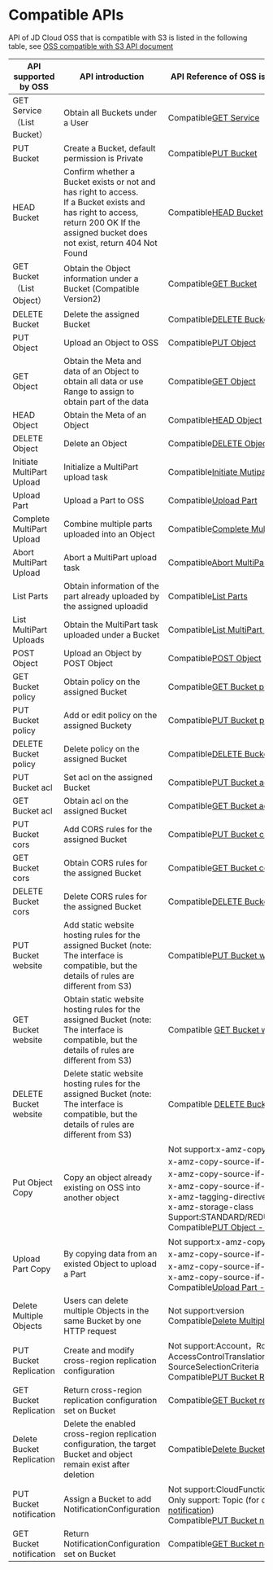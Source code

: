 # Compatible APIs

API of JD Cloud OSS that is compatible with S3 is listed in the following table, see [OSS compatible with S3 API document](https://github.com/jdcloud-cmw/oss/tree/master/S3-API-Document)


|API supported by OSS|API introduction|API Reference of OSS is compatible with S3 |API Reference of AWS S3 |
|-|-|-|-|
|GET Service（List Bucket）|Obtain all Buckets under a User|Compatible[GET Service](https://github.com/jdcloud-cmw/oss/blob/master/S3-API-Document/Operations-on-the%20-Service/Get-Service.md)| [GET Service](https://docs.aws.amazon.com/zh_cn/AmazonS3/latest/API/RESTServiceGET.html)|
|PUT Bucket|Create a Bucket, default permission is Private|Compatible[PUT Bucket](https://github.com/jdcloud-cmw/oss/blob/master/S3-API-Document/Operations-on-Bucket/Put-Bucket.md)| [PUT Bucket](https://docs.aws.amazon.com/zh_cn/AmazonS3/latest/API/RESTBucketPUT.html)|
|HEAD Bucket|Confirm whether a Bucket exists or not and has right to access.<br>If a Bucket exists and has right to access, return 200 OK If the assigned bucket does not exist, return 404 Not Found|Compatible[HEAD Bucket](https://github.com/jdcloud-cmw/oss/blob/master/S3-API-Document/Operations-on-Bucket/Head-Bucket.md)| [HEAD Bucket](https://docs.aws.amazon.com/zh_cn/AmazonS3/latest/API/RESTBucketHEAD.html)|
|GET Bucket（List Object）|Obtain the Object information under a Bucket (Compatible Version2)|Compatible[GET Bucket](https://github.com/jdcloud-cmw/oss/blob/master/S3-API-Document/Operations-on-Bucket/Get-Bucket(ListObjects).md)| [GET Bucket](https://docs.aws.amazon.com/zh_cn/AmazonS3/latest/API/v2-RESTBucketGET.html)|
|DELETE Bucket|Delete the assigned Bucket|Compatible[DELETE Bucket](https://github.com/jdcloud-cmw/oss/blob/master/S3-API-Document/Operations-on-Bucket/Delete-Bucket.md)| [DELETE Bucket](https://docs.aws.amazon.com/zh_cn/AmazonS3/latest/API/RESTBucketDELETE.html)|
|PUT Object|Upload an Object to OSS|Compatible[PUT Object](https://github.com/jdcloud-cmw/oss/blob/master/S3-API-Document/Operations-on-Objects/Put-Object.md)| [PUT Object](https://docs.aws.amazon.com/zh_cn/AmazonS3/latest/API/RESTObjectPUT.html)
|GET Object|Obtain the Meta and data of an Object to obtain all data or use Range to assign to obtain part of the data|Compatible[GET Object](https://github.com/jdcloud-cmw/oss/blob/master/S3-API-Document/Operations-on-Objects/Get-Object.md)| [GET Object](https://docs.aws.amazon.com/zh_cn/AmazonS3/latest/API/RESTObjectGET.html)|
|HEAD Object|Obtain the Meta of an Object|Compatible[HEAD Object](https://github.com/jdcloud-cmw/oss/blob/master/S3-API-Document/Operations-on-Objects/Head-Object.md)| [HEAD Object](https://docs.aws.amazon.com/zh_cn/AmazonS3/latest/API/RESTObjectHEAD.html)|
|DELETE Object|Delete an Object|Compatible[DELETE Object](https://github.com/jdcloud-cmw/oss/blob/master/S3-API-Document/Operations-on-Objects/Delete-Object.md)| [DELETE Object](https://docs.aws.amazon.com/zh_cn/AmazonS3/latest/API/RESTObjectDELETE.html)|
|Initiate MultiPart Upload|Initialize a MultiPart upload task|Compatible[Initiate Mutipart Upload](https://github.com/jdcloud-cmw/oss/blob/master/S3-API-Document/Operations-on-Objects/Initiate-Multipart-Upload.md)| [Initiate MultiPart Upload](https://docs.aws.amazon.com/zh_cn/AmazonS3/latest/API/mpUploadInitiate.html)|
|Upload Part|Upload a Part to OSS|Compatible[Upload Part](https://github.com/jdcloud-cmw/oss/blob/master/S3-API-Document/Operations-on-Objects/Upload-Part.md)| [Upload Part](https://docs.aws.amazon.com/zh_cn/AmazonS3/latest/API/mpUploadUploadPart.html)|
|Complete MultiPart Upload|Combine multiple parts uploaded into an Object|Compatible[Complete Multipart Upload](https://github.com/jdcloud-cmw/oss/blob/master/S3-API-Document/Operations-on-Objects/Complete-Multipart-Upload.md)| [Complete MultiPart Upload](https://docs.aws.amazon.com/zh_cn/AmazonS3/latest/API/mpUploadComplete.html)|
|Abort MultiPart Upload|Abort a MultiPart upload task|Compatible[Abort MultiPart Upload](https://github.com/jdcloud-cmw/oss/blob/master/S3-API-Document/Operations-on-Objects/Abort-Multipart-Upload.md)| [Abort MultiPart Upload](https://docs.aws.amazon.com/zh_cn/AmazonS3/latest/API/mpUploadAbort.html)|
|List Parts|Obtain information of the part already uploaded by the assigned uploadid|Compatible[List Parts](https://github.com/jdcloud-cmw/oss/blob/master/S3-API-Document/Operations-on-Objects/List-Parts.md)| [List Parts](https://docs.aws.amazon.com/zh_cn/AmazonS3/latest/API/mpUploadListParts.html)|
|List MultiPart Uploads|Obtain the MultiPart task uploaded under a Bucket|Compatible[List MultiPart Uploads](https://github.com/jdcloud-cmw/oss/blob/master/S3-API-Document/Operations-on-Objects/List-Multipart-Uploads.md)| [List MultiPart Uploads](https://docs.aws.amazon.com/zh_cn/AmazonS3/latest/API/mpUploadListMPUpload.html)|
|POST Object|Upload an Object by POST Object|Compatible[POST Object](./Post-Object-2.md)|[POST Object](https://docs.aws.amazon.com/zh_cn/AmazonS3/latest/API/RESTObjectPOST.html)|
|GET Bucket policy|Obtain policy on the assigned Bucket|Compatible[GET Bucket policy](https://github.com/jdcloud-cmw/oss/blob/master/S3-API-Document/Operations-on-Bucket/Get-Bucket-Policy.md)| [GET Bucket policy](https://docs.aws.amazon.com/zh_cn/AmazonS3/latest/API/RESTBucketGETpolicy.html)|
|PUT Bucket policy|Add or edit policy on the assigned Buckety|Compatible[PUT Bucket policy](https://github.com/jdcloud-cmw/oss/blob/master/S3-API-Document/Operations-on-Bucket/Put-Bucket-Policy.md)| [PUT Bucket policy](https://docs.aws.amazon.com/zh_cn/AmazonS3/latest/API/RESTBucketPUTpolicy.html)|
|DELETE Bucket policy|Delete policy on the assigned Bucket|Compatible[DELETE Bucket policy](https://github.com/jdcloud-cmw/oss/blob/master/S3-API-Document/Operations-on-Bucket/Delete-Bucket-Policy.md)| [DELETE Bucket policy](https://docs.aws.amazon.com/zh_cn/AmazonS3/latest/API/RESTBucketDELETEpolicy.html)|
|PUT Bucket acl|Set acl on the assigned Bucket|Compatible[PUT Bucket acl](https://github.com/jdcloud-cmw/oss/blob/master/S3-API-Document/Operations-on-Bucket/Put-Bukcet-acl.md)| [PUT Bucket acl](https://docs.aws.amazon.com/zh_cn/AmazonS3/latest/API/RESTBucketPUTacl.html)|
|GET Bucket acl|Obtain acl on the assigned Bucket|Compatible[GET Bucket acl](https://github.com/jdcloud-cmw/oss/blob/master/S3-API-Document/Operations-on-Bucket/GET-Bucket-acl.md)| [GET Bucket acl](https://docs.aws.amazon.com/zh_cn/AmazonS3/latest/API/RESTBucketGETacl.html)|
|PUT Bucket cors|Add CORS rules for the assigned Bucket|Compatible[PUT Bucket cors](https://github.com/jdcloud-cmw/oss/blob/master/S3-API-Document/Operations-on-Bucket/Put-Bucket-cors.md)| [PUT Bucket cors](https://docs.aws.amazon.com/zh_cn/AmazonS3/latest/API/RESTBucketPUTcors.html)|
|GET Bucket cors|Obtain CORS rules for the assigned Bucket|Compatible[GET Bucket cors](https://github.com/jdcloud-cmw/oss/blob/master/S3-API-Document/Operations-on-Bucket/Get-Bucket-cors.md)| [GET Bucket cors](https://docs.aws.amazon.com/zh_cn/AmazonS3/latest/API/RESTBucketGETcors.html)|
|DELETE Bucket cors|Delete CORS rules for the assigned Bucket|Compatible[DELETE Bucket cors](https://github.com/jdcloud-cmw/oss/blob/master/S3-API-Document/Operations-on-Bucket/Delete-Bucket-cors.md)| [DELETE Bucket cors](https://docs.aws.amazon.com/zh_cn/AmazonS3/latest/API/RESTBucketDELETEcors.html)|
|PUT Bucket website|Add static website hosting rules for the assigned Bucket (note: The interface is compatible, but the details of rules are different from S3)|Compatible[PUT Bucket website](https://github.com/jdcloud-cmw/oss/blob/master/S3-API-Document/Operations-on-Bucket/Put-Bucket-website.md)| [PUT Bucket website](https://docs.aws.amazon.com/zh_cn/AmazonS3/latest/API/RESTBucketDELETEcors.html)|
|GET Bucket website|Obtain static website hosting rules for the assigned Bucket (note: The interface is compatible, but the details of rules are different from S3)|Compatible [GET Bucket website](https://docs.aws.amazon.com/zh_cn/AmazonS3/latest/API/RESTBucketDELETEcors.html)|
|DELETE Bucket website|Delete static website hosting rules for the assigned Bucket (note: The interface is compatible, but the details of rules are different from S3)|Compatible [DELETE Bucket website](https://docs.aws.amazon.com/zh_cn/AmazonS3/latest/API/RESTBucketDELETEcors.html)|
|Put Object Copy|Copy an object already existing on OSS into another object|Not support:x-amz-copy-source-if-match，<br>x-amz-copy-source-if-none-match，<br>x-amz-copy-source-if-unmodified-since，<br>x-amz-copy-source-if-modified-since，<br>x-amz-tagging-directive<br>x-amz-storage-class<br>Support:STANDARD/REDUCED_REDUNDANCY<br>Compatible[PUT Object - Copy](https://github.com/jdcloud-cmw/oss/blob/master/S3-API-Document/Operations-on-Objects/Put-Object-Copy.md)|[PUT Object - Copy](https://docs.aws.amazon.com/zh_cn/AmazonS3/latest/API/RESTObjectCOPY.html)|
|Upload Part Copy|By copying data from an existed Object to upload a Part|Not support:x-amz-copy-source-if-match，<br>x-amz-copy-source-if-none-match，<br>x-amz-copy-source-if-unmodified-since，<br>x-amz-copy-source-if-modified-since<br>Compatible[Upload Part - Copy](https://github.com/jdcloud-cmw/oss/blob/master/S3-API-Document/Operations-on-Objects/Upload-Part-copy.md)|[Upload Part - Copy](https://docs.aws.amazon.com/zh_cn/AmazonS3/latest/API/mpUploadUploadPartCopy.html)|
|Delete Multiple Objects|Users can delete multiple Objects in the same Bucket by one HTTP request|Not support:version<br>Compatible[Delete Multiple Objects](https://github.com/jdcloud-cmw/oss/blob/master/S3-API-Document/Operations-on-Objects/Delete-Multiple-Objects.md)|[Delete Multiple Objects](https://docs.aws.amazon.com/zh_cn/AmazonS3/latest/API/multiobjectdeleteapi.html)|
|PUT Bucket Replication|Create and modify cross-region replication configuration|Not support:Account，Role，Owner AccessControlTranslation SourceSelectionCriteria<br>Compatible[PUT Bucket Replication](https://github.com/jdcloud-cmw/oss/blob/master/S3-API-Document/Operations-on-Bucket/Put-Bucket-replication.md)|[PUT Bucket Replication](https://docs.aws.amazon.com/zh_cn/AmazonS3/latest/API/RESTBucketPUTreplication.html)|
|GET Bucket Replication|Return cross-region replication configuration set on Bucket|Compatible[GET Bucket replication](https://github.com/jdcloud-cmw/oss/blob/master/S3-API-Document/Operations-on-Bucket/Get-Bucket-replication.md)|[GET Bucket replication](https://docs.aws.amazon.com/zh_cn/AmazonS3/latest/API/RESTBucketGETreplication.html)|
|Delete Bucket Replication|Delete the enabled cross-region replication configuration, the target Bucket and object remain exist after deletion|Compatible[Delete Bucket replication](https://github.com/jdcloud-cmw/oss/blob/master/S3-API-Document/Operations-on-Bucket/Delete-Bucket-replication.md)|[Delete Bucket replication](https://docs.aws.amazon.com/zh_cn/AmazonS3/latest/API/RESTBucketDELETEreplication.html)|
|PUT Bucket notification|Assign a Bucket to add NotificationConfiguration|Not support:CloudFunction，Queue<br>Only support: Topic (for details, see [callback notification](../../Operation-Guide/Manage-Bucket/Callback-Notification-2.md))<br>Compatible[PUT Bucket notification](https://github.com/jdcloud-cmw/oss/blob/master/S3-API-Document/Operations-on-Bucket/PUT-Bucket-notification.md)|[PUT Bucket notification](https://docs.aws.amazon.com/zh_cn/AmazonS3/latest/API/RESTBucketPUTnotification.html)|
|GET Bucket notification|Return NotificationConfiguration set on Bucket|Compatible[GET Bucket notification](https://github.com/jdcloud-cmw/oss/blob/master/S3-API-Document/Operations-on-Bucket/GET-Bucket-notification.md)|[GET Bucket notification](https://docs.aws.amazon.com/zh_cn/AmazonS3/latest/API/RESTBucketGETnotification.html)|
